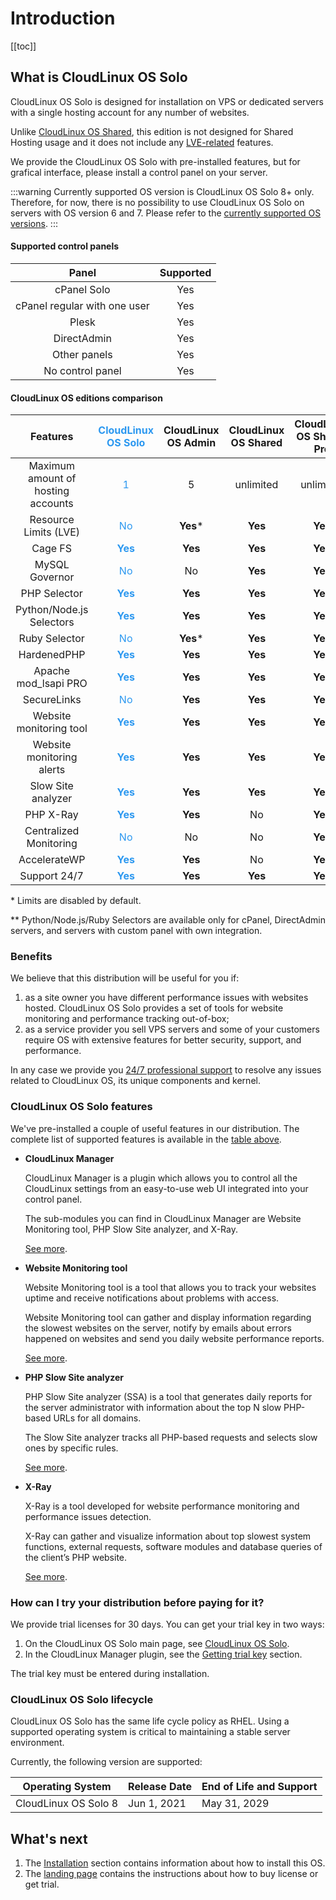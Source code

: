 # Introduction

[[toc]]

## What is CloudLinux OS Solo


CloudLinux OS Solo is designed for installation on VPS or dedicated servers with a single hosting account for any number of websites.

Unlike [CloudLinux OS Shared](/introduction/), this edition is not designed for Shared Hosting usage and it does not include any [LVE-related](/shared/lve_manager/) features.

We provide the CloudLinux OS Solo with pre-installed features, but for grafical interface, please install a control panel on your server.

:::warning
Currently supported OS version is CloudLinux OS Solo 8+ only. Therefore, for now, there is no possibility to use CloudLinux OS Solo on servers with OS version 6 and 7.
Please refer to the [currently supported OS versions](/introduction/#cloudlinux-os-solo-lifecycle).
:::

#### Supported control panels

|**Panel**|**Supported**|
|:-:|:-:|
|cPanel Solo|Yes|
|cPanel regular with one user|Yes|
|Plesk|Yes|
|DirectAdmin|Yes|
|Other panels|Yes|
|No control panel|Yes|

#### CloudLinux OS editions comparison


|**Features**|**<font color="#2c98f0">CloudLinux OS Solo</font>**|**CloudLinux OS Admin**|**CloudLinux OS Shared**|**CloudLinux OS Shared Pro**|
|:-:|:-:|:-:|:-:|:-:|
|Maximum amount of hosting accounts|<font color="#2c98f0">1</font>|5|unlimited|unlimited|
|Resource Limits (LVE)|<font color="#2c98f0">No</font>|**Yes***|**Yes**|**Yes**|
|Cage FS|**<font color="#2c98f0">Yes</font>**|**Yes**|**Yes**|**Yes**|
|MySQL Governor|<font color="#2c98f0">No</font>|No|**Yes**|**Yes**|
|PHP Selector|**<font color="#2c98f0">Yes</font>**|**Yes**|**Yes**|**Yes**|
|Python/Node.js Selectors|**<font color="#2c98f0">Yes</font>**|**Yes**|**Yes**|**Yes**|
|Ruby Selector|<font color="#2c98f0">No</font>|**Yes***|**Yes**|**Yes**|
|HardenedPHP|**<font color="#2c98f0">Yes</font>**|**Yes**|**Yes**|**Yes**|
|Apache mod_lsapi PRO|**<font color="#2c98f0">Yes</font>**|**Yes**|**Yes**|**Yes**|
|SecureLinks|<font color="#2c98f0">No</font>|**Yes**|**Yes**|**Yes**|
|Website monitoring tool|**<font color="#2c98f0">Yes</font>**|**Yes**|**Yes**|**Yes**|
|Website monitoring alerts|**<font color="#2c98f0">Yes</font>**|**Yes**|**Yes**|**Yes**|
|Slow Site analyzer|**<font color="#2c98f0">Yes</font>**|**Yes**|**Yes**|**Yes**|
|PHP X-Ray|**<font color="#2c98f0">Yes</font>**|**Yes**|No|**Yes**|
|Centralized Monitoring|<font color="#2c98f0">No</font>|No|No|**Yes**|
|AccelerateWP|**<font color="#2c98f0">Yes</font>**|**Yes**|No|**Yes**|
|Support 24/7|**<font color="#2c98f0">Yes</font>**|**Yes**|**Yes**|**Yes**|

\* Limits are disabled by default.

\** Python/Node.js/Ruby Selectors are available only for cPanel, DirectAdmin servers, and servers with custom panel with own integration.


### Benefits

We believe that this distribution will be useful for you if: 
1. as a site owner you have different performance issues with websites hosted. 
   CloudLinux OS Solo provides a set of tools for website monitoring and performance tracking out-of-box;
2. as a service provider you sell VPS servers and some of your customers require OS with extensive features 
   for better security, support, and performance.

In any case we provide you [24/7 professional support](https://cloudlinux.zendesk.com/)
to resolve any issues related to CloudLinux OS, its unique components and kernel.

### CloudLinux OS Solo features
 
We've pre-installed a couple of useful features in our distribution. The complete list of supported features is available in the [table above](/solo/introduction/#cloudlinux-os-editions-comparison).

* **CloudLinux Manager**

  CloudLinux Manager is a plugin which allows you to control all the
  CloudLinux settings from an easy-to-use web UI integrated into your control panel. 
  
  The sub-modules you can find in CloudLinux Manager are Website Monitoring tool, PHP Slow Site analyzer, and X-Ray.

  [See more](/solo/manager/).

* **Website Monitoring tool**

  Website Monitoring tool is a tool that allows you to track your websites uptime 
  and receive notifications about problems with access.

  Website Monitoring tool can gather and display information regarding the slowest websites on the server, 
  notify by emails about errors happened on websites and send you daily website performance reports.

  [See more](/solo/manager/#website-monitoring-tool).

* **PHP Slow Site analyzer**

  PHP Slow Site analyzer (SSA) is a tool that generates daily reports for the server administrator 
  with information about the top N slow PHP-based URLs for all domains.

  The Slow Site analyzer tracks all PHP-based requests and selects slow ones by specific rules.

  [See more](/solo/manager/#php-slow-site-analyzer).

* **X-Ray**

  X-Ray is a tool developed for website performance monitoring and performance issues detection.

  X-Ray can gather and visualize information about top slowest system functions, external requests, 
  software modules and database queries of the client’s PHP website.

  [See more](/solo/manager/#x-ray).

### How can I try your distribution before paying for it?

We provide trial licenses for 30 days. You can get your trial key in two ways:

1. On the CloudLinux OS Solo main page, see [CloudLinux OS Solo](https://lp.cloudlinux.com/cloudlinux-os-solo).
2. In the CloudLinux Manager plugin, see the [Getting trial key](/solo/manager/#activation) section.


The trial key must be entered during installation.

### CloudLinux OS Solo lifecycle

CloudLinux OS Solo has the same life cycle policy as RHEL. 
Using a supported operating system is critical to maintaining a stable server environment.

Currently, the following version are supported:

|Operating System | Release Date| End of Life and Support|
|-|--|-|
|CloudLinux OS Solo 8 | Jun 1, 2021 | May 31, 2029 |

## What's next

1. The [Installation](/shared/installation) section contains information about how to install this OS.
2. The [landing page](https://lp.cloudlinux.com/cloudlinux-os-solo) contains the instructions about how to buy license or get trial.
